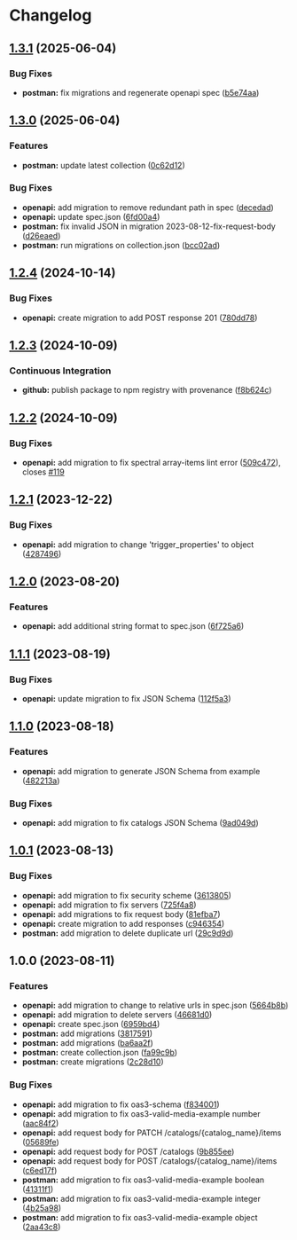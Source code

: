 # Changelog

## [1.3.1](https://github.com/braze-community/braze-specification/compare/v1.3.0...v1.3.1) (2025-06-04)


### Bug Fixes

* **postman:** fix migrations and regenerate openapi spec ([b5e74aa](https://github.com/braze-community/braze-specification/commit/b5e74aa04c5483ff72e903818645e419adb7372c))

## [1.3.0](https://github.com/braze-community/braze-specification/compare/v1.2.4...v1.3.0) (2025-06-04)


### Features

* **postman:** update latest collection ([0c62d12](https://github.com/braze-community/braze-specification/commit/0c62d12393d94dc110b74cd06674f2204fe7df70))


### Bug Fixes

* **openapi:** add migration to remove redundant path in spec ([decedad](https://github.com/braze-community/braze-specification/commit/decedad701d8eeefd4486acc57a0645f7de37062))
* **openapi:** update spec.json ([6fd00a4](https://github.com/braze-community/braze-specification/commit/6fd00a4e1b70d070c93d4057873da079730028ee))
* **postman:** fix invalid JSON in migration 2023-08-12-fix-request-body ([d26eaed](https://github.com/braze-community/braze-specification/commit/d26eaed5c7c9b096e7a4e9c1de79323749ff6c61))
* **postman:** run migrations on collection.json ([bcc02ad](https://github.com/braze-community/braze-specification/commit/bcc02ad465b2e1dd84a32eaa4bc515f50b4d4cfc))

## [1.2.4](https://github.com/braze-community/braze-specification/compare/v1.2.3...v1.2.4) (2024-10-14)


### Bug Fixes

* **openapi:** create migration to add POST response 201 ([780dd78](https://github.com/braze-community/braze-specification/commit/780dd78d9404ecf6a6d940ce40c545d036f083b1))

## [1.2.3](https://github.com/braze-community/braze-specification/compare/v1.2.2...v1.2.3) (2024-10-09)


### Continuous Integration

* **github:** publish package to npm registry with provenance ([f8b624c](https://github.com/braze-community/braze-specification/commit/f8b624c71d090be39d9fcc8c76789b338441223d))

## [1.2.2](https://github.com/braze-community/braze-specification/compare/v1.2.1...v1.2.2) (2024-10-09)

### Bug Fixes

- **openapi:** add migration to fix spectral array-items lint error ([509c472](https://github.com/braze-community/braze-specification/pull/119/commits/509c472e7e98a75eb2221fdf1b452ff60eeed293)), closes [#119](https://github.com/braze-community/braze-specification/pull/119)

## [1.2.1](https://github.com/braze-community/braze-specification/compare/v1.2.0...v1.2.1) (2023-12-22)

### Bug Fixes

- **openapi:** add migration to change 'trigger_properties' to object ([4287496](https://github.com/braze-community/braze-specification/commit/4287496ed8b538f0895641f82e1ef5a54b59edb6))

## [1.2.0](https://github.com/braze-community/braze-specification/compare/v1.1.1...v1.2.0) (2023-08-20)

### Features

- **openapi:** add additional string format to spec.json ([6f725a6](https://github.com/braze-community/braze-specification/commit/6f725a66609b43ea6cb3239f7d52a5c65036d149))

## [1.1.1](https://github.com/braze-community/braze-specification/compare/v1.1.0...v1.1.1) (2023-08-19)

### Bug Fixes

- **openapi:** update migration to fix JSON Schema ([112f5a3](https://github.com/braze-community/braze-specification/commit/112f5a31873ee49dfff882f713014c37f5423196))

## [1.1.0](https://github.com/braze-community/braze-specification/compare/v1.0.1...v1.1.0) (2023-08-18)

### Features

- **openapi:** add migration to generate JSON Schema from example ([482213a](https://github.com/braze-community/braze-specification/commit/482213ae177abc711462432d68cbc612f5261530))

### Bug Fixes

- **openapi:** add migration to fix catalogs JSON Schema ([9ad049d](https://github.com/braze-community/braze-specification/commit/9ad049dca83edab9cac3471537e5aeb2fde576dc))

## [1.0.1](https://github.com/braze-community/braze-specification/compare/v1.0.0...v1.0.1) (2023-08-13)

### Bug Fixes

- **openapi:** add migration to fix security scheme ([3613805](https://github.com/braze-community/braze-specification/commit/3613805165d3b9f9acb1e345b9d7987d7d877e38))
- **openapi:** add migration to fix servers ([725f4a8](https://github.com/braze-community/braze-specification/commit/725f4a8be731dc58741335cab1b7247101e9625e))
- **openapi:** add migrations to fix request body ([81efba7](https://github.com/braze-community/braze-specification/commit/81efba7558728becc26cd3a35f0595abec9620b3))
- **openapi:** create migration to add responses ([c946354](https://github.com/braze-community/braze-specification/commit/c9463541e2348d7d87e18fdc3822a1570fea2e0b))
- **postman:** add migration to delete duplicate url ([29c9d9d](https://github.com/braze-community/braze-specification/commit/29c9d9d3d4b741d79396437e299d784bf1bd4ccb))

## 1.0.0 (2023-08-11)

### Features

- **openapi:** add migration to change to relative urls in spec.json ([5664b8b](https://github.com/braze-community/braze-specification/commit/5664b8bb8637dd83d5d36ea458fde79a7f5bf723))
- **openapi:** add migration to delete servers ([46681d0](https://github.com/braze-community/braze-specification/commit/46681d00f5cb7160044cc1c934fbe84e9ba4b494))
- **openapi:** create spec.json ([6959bd4](https://github.com/braze-community/braze-specification/commit/6959bd4cbd2ef9aff39e435c0804b4ac7efbb474))
- **postman:** add migrations ([3817591](https://github.com/braze-community/braze-specification/commit/38175911c984a27e103d9ae829e49adf3b3c0db7))
- **postman:** add migrations ([ba6aa2f](https://github.com/braze-community/braze-specification/commit/ba6aa2f131cd1f923e35046f6c24c23f955c756e))
- **postman:** create collection.json ([fa99c9b](https://github.com/braze-community/braze-specification/commit/fa99c9b6db32ddb08bddbe78b93aabfa2f31dbe9))
- **postman:** create migrations ([2c28d10](https://github.com/braze-community/braze-specification/commit/2c28d1069117499b9d96f2a6ef2592d2ed78514b))

### Bug Fixes

- **openapi:** add migration to fix oas3-schema ([f834001](https://github.com/braze-community/braze-specification/commit/f834001a718792852629bc721ae8a819193ade9c))
- **openapi:** add migration to fix oas3-valid-media-example number ([aac84f2](https://github.com/braze-community/braze-specification/commit/aac84f2910b00a728298b954741a60b4e7f50c29))
- **openapi:** add request body for PATCH /catalogs/{catalog_name}/items ([05689fe](https://github.com/braze-community/braze-specification/commit/05689fe225eaa4ec349a56cbcfba347d2831c888))
- **openapi:** add request body for POST /catalogs ([9b855ee](https://github.com/braze-community/braze-specification/commit/9b855ee7f9b5db1fce7fe0ef79ec19e6a6f4ee92))
- **openapi:** add request body for POST /catalogs/{catalog_name}/items ([c6ed17f](https://github.com/braze-community/braze-specification/commit/c6ed17f6f7b77b3d1e0396b12e748e9fbe3f2db7))
- **postman:** add migration to fix oas3-valid-media-example boolean ([41311f1](https://github.com/braze-community/braze-specification/commit/41311f1a19742f244480e87e63135169d947ed16))
- **postman:** add migration to fix oas3-valid-media-example integer ([4b25a98](https://github.com/braze-community/braze-specification/commit/4b25a98edf48eb3368f3fc1982ed6217776417d8))
- **postman:** add migration to fix oas3-valid-media-example object ([2aa43c8](https://github.com/braze-community/braze-specification/commit/2aa43c8c3801c50fdd028649d229cd0f4160dac9))
